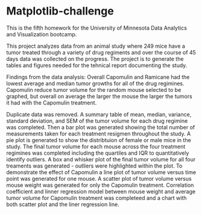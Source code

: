 # Matplotlib-challenge

This is the fifth homework for the University of Minnesota Data Analytics and Visualization bootcamp.

This project analyzes data from an animal study where 249 mice have a tumor treated through a variety of drug regiments and over the course of 45 days data was collected on the progress. The project is to generate the tables and figures needed for the tehnical report documenting the study.

Findings from the data analysis: Overall Capomulin and Ramicane had the lowest average and median tumor growths for all of the drug regimines. Capomulin reduce tumor volume for the random mouse selected to be graphed, but overall on average the larger the mouse the larger the tumors it had with the Capomulin treatment. 

Duplicate data was removed. A summary table of mean, median, variance, standard deviation, and SEM of the tumor volume for each drug regimine was completed. Then a bar plot was generated showing the total number of measurements taken for each treatment resigmen throughout the study.
A pie plot is generated to show the distribtuion of female or male mice in the study. 
The final tumor volume for each mouse across the four treatment regimines was completed including the quartiles and IQR to quantitatively identify outliers. 
A box and whisker plot of the final tumor volume for all four treaments was generated - outliers were highlighted within the plot.
To demonstrate the effect of Capomulin a line plot of tumor volume versus time point was generated for one mouse.
A scatter plot of tumor volume versus mouse weight was generated for only the Capomulin treatment.
Correlation coefficient and linner regression model between mouse weight and average tumor volume for Capomulin treatment was completeed and a chart with both scatter plot and the liner regression line.
